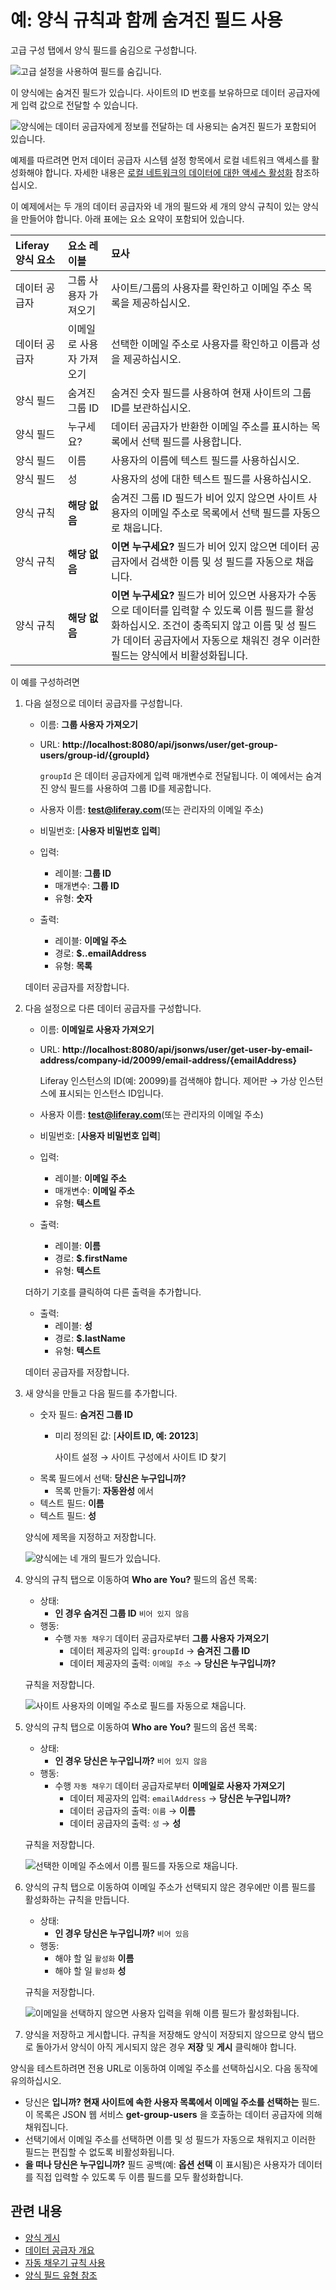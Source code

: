 # 예: 양식 규칙과 함께 숨겨진 필드 사용

고급 구성 탭에서 양식 필드를 숨김으로 구성합니다.

![고급 설정을 사용하여 필드를 숨깁니다.](./example-using-hidden-fields-with-form-rules/images/06.png)

이 양식에는 숨겨진 필드가 있습니다. 사이트의 ID 번호를 보유하므로 데이터 공급자에게 입력 값으로 전달할 수 있습니다.

![양식에는 데이터 공급자에게 정보를 전달하는 데 사용되는 숨겨진 필드가 포함되어 있습니다.](./example-using-hidden-fields-with-form-rules/images/05.gif)

예제를 따르려면 먼저 데이터 공급자 시스템 설정 항목에서 로컬 네트워크 액세스를 활성화해야 합니다. 자세한 내용은 [로컬 네트워크의 데이터에 대한 액세스 활성화](../data-providers/using-the-rest-data-provider-to-populate-form-options.md#enabling-access-to-data-on-the-local-network) 참조하십시오.

이 예제에서는 두 개의 데이터 공급자와 네 개의 필드와 세 개의 양식 규칙이 있는 양식을 만들어야 합니다. 아래 표에는 요소 요약이 포함되어 있습니다.

| Liferay 양식 요소 | 요소 레이블        | 묘사                                                                                                                                |
|:------------- |:------------- |:--------------------------------------------------------------------------------------------------------------------------------- |
| 데이터 공급자       | 그룹 사용자 가져오기   | 사이트/그룹의 사용자를 확인하고 이메일 주소 목록을 제공하십시오.                                                                                              |
| 데이터 공급자       | 이메일로 사용자 가져오기 | 선택한 이메일 주소로 사용자를 확인하고 이름과 성을 제공하십시오.                                                                                              |
| 양식 필드         | 숨겨진 그룹 ID     | 숨겨진 숫자 필드를 사용하여 현재 사이트의 그룹 ID를 보관하십시오.                                                                                            |
| 양식 필드         | 누구세요?         | 데이터 공급자가 반환한 이메일 주소를 표시하는 목록에서 선택 필드를 사용합니다.                                                                                      |
| 양식 필드         | 이름            | 사용자의 이름에 텍스트 필드를 사용하십시오.                                                                                                          |
| 양식 필드         | 성             | 사용자의 성에 대한 텍스트 필드를 사용하십시오.                                                                                                        |
| 양식 규칙         | **해당 없음** | 숨겨진 그룹 ID 필드가 비어 있지 않으면 사이트 사용자의 이메일 주소로 목록에서 선택 필드를 자동으로 채웁니다.                                                                   |
| 양식 규칙         | **해당 없음** | **이면 누구세요?** 필드가 비어 있지 않으면 데이터 공급자에서 검색한 이름 및 성 필드를 자동으로 채웁니다.                                                                      |
| 양식 규칙         | **해당 없음** | **이면 누구세요?** 필드가 비어 있으면 사용자가 수동으로 데이터를 입력할 수 있도록 이름 필드를 활성화하십시오. 조건이 충족되지 않고 이름 및 성 필드가 데이터 공급자에서 자동으로 채워진 경우 이러한 필드는 양식에서 비활성화됩니다. |

이 예를 구성하려면

1. 다음 설정으로 데이터 공급자를 구성합니다.
    - 이름: **그룹 사용자 가져오기**
    - URL: **http://localhost:8080/api/jsonws/user/get-group-users/group-id/{groupId}**

        `groupId` 은 데이터 공급자에게 입력 매개변수로 전달됩니다. 이 예에서는 숨겨진 양식 필드를 사용하여 그룹 ID를 제공합니다.

    - 사용자 이름: **test@liferay.com**(또는 관리자의 이메일 주소)
    - 비밀번호: [**사용자 비밀번호 입력**]
    - 입력:
        - 레이블: **그룹 ID**
        - 매개변수: **그룹 ID**
        - 유형: **숫자**
    - 출력:
        - 레이블: **이메일 주소**
        - 경로: **$..emailAddress**
        - 유형: **목록**

    데이터 공급자를 저장합니다.

1. 다음 설정으로 다른 데이터 공급자를 구성합니다.
    - 이름: **이메일로 사용자 가져오기**
    - URL: **http://localhost:8080/api/jsonws/user/get-user-by-email-address/company-id/20099/email-address/{emailAddress}**

        Liferay 인스턴스의 ID(예: 20099)를 검색해야 합니다. 제어판 &rarr; 가상 인스턴스에 표시되는 인스턴스 ID입니다.

    - 사용자 이름: **test@liferay.com**(또는 관리자의 이메일 주소)
    - 비밀번호: [**사용자 비밀번호 입력**]
    - 입력:
        - 레이블: **이메일 주소**
        - 매개변수: **이메일 주소**
        - 유형: **텍스트**
    - 출력:
        - 레이블: **이름**
        - 경로: **$.firstName**
        - 유형: **텍스트**

    더하기 기호를 클릭하여 다른 출력을 추가합니다.
    - 출력:
        - 레이블: **성**
        - 경로: **$.lastName**
        - 유형: **텍스트**

    데이터 공급자를 저장합니다.

1. 새 양식을 만들고 다음 필드를 추가합니다.
    - 숫자 필드: **숨겨진 그룹 ID**
        - 미리 정의된 값: [**사이트 ID, 예: 20123**]

            사이트 설정 &rarr; 사이트 구성에서 사이트 ID 찾기
    - 목록 필드에서 선택: **당신은 누구입니까?**
        - 목록 만들기: **자동완성** 에서
    - 텍스트 필드: **이름**
    - 텍스트 필드: **성**

    양식에 제목을 지정하고 저장합니다.

    ![양식에는 네 개의 필드가 있습니다.](./example-using-hidden-fields-with-form-rules/images/01.png)

1. 양식의 규칙 탭으로 이동하여 **Who are You?** 필드의 옵션 목록:
    - 상태:
        - **인 경우 숨겨진 그룹 ID** `비어 있지 않음`
    - 행동:
        - 수행 `자동 채우기` 데이터 공급자로부터 **그룹 사용자 가져오기**
            - 데이터 제공자의 입력: `groupId` &rarr; **숨겨진 그룹 ID**
            - 데이터 제공자의 출력: `이메일 주소` &rarr; **당신은 누구입니까?**

    규칙을 저장합니다.

    ![사이트 사용자의 이메일 주소로 필드를 자동으로 채웁니다.](./example-using-hidden-fields-with-form-rules/images/02.png)

1. 양식의 규칙 탭으로 이동하여 **Who are You?** 필드의 옵션 목록:
    - 상태:
        - **인 경우 당신은 누구입니까?** `비어 있지 않음`
    - 행동:
        - 수행 `자동 채우기` 데이터 공급자로부터 **이메일로 사용자 가져오기**
            - 데이터 제공자의 입력: `emailAddress` &rarr; **당신은 누구입니까?**
            - 데이터 공급자의 출력: `이름` &rarr; **이름**
            - 데이터 공급자의 출력: `성` &rarr; **성**

    규칙을 저장합니다.

    ![선택한 이메일 주소에서 이름 필드를 자동으로 채웁니다.](./example-using-hidden-fields-with-form-rules/images/03.png)

1. 양식의 규칙 탭으로 이동하여 이메일 주소가 선택되지 않은 경우에만 이름 필드를 활성화하는 규칙을 만듭니다.
    - 상태:
        - **인 경우 당신은 누구입니까?** `비어 있음`
    - 행동:
        - 해야 할 일 `활성화` **이름**
        - 해야 할 일 `활성화` **성**

    규칙을 저장합니다.

    ![이메일을 선택하지 않으면 사용자 입력을 위해 이름 필드가 활성화됩니다.](./example-using-hidden-fields-with-form-rules/images/04.png)

1. 양식을 저장하고 게시합니다. 규칙을 저장해도 양식이 저장되지 않으므로 양식 탭으로 돌아가서 양식이 아직 게시되지 않은 경우 **저장** 및 **게시** 클릭해야 합니다.


양식을 테스트하려면 전용 URL로 이동하여 이메일 주소를 선택하십시오. 다음 동작에 유의하십시오.

- 당신은 **입니까? 현재 사이트에 속한 사용자 목록에서 이메일 주소를 선택하는** 필드. 이 목록은 JSON 웹 서비스 **get-group-users** 을 호출하는 데이터 공급자에 의해 채워집니다.
- 선택기에서 이메일 주소를 선택하면 이름 및 성 필드가 자동으로 채워지고 이러한 필드는 편집할 수 없도록 비활성화됩니다.
- **을 떠나 당신은 누구입니까?** 필드 공백(예: **옵션 선택** 이 표시됨)은 사용자가 데이터를 직접 입력할 수 있도록 두 이름 필드를 모두 활성화합니다.

## 관련 내용

- [양식 게시](../creating-and-managing-forms/creating-forms.md#publishing-a-form)
- [데이터 공급자 개요](../data-providers/data-providers-overview.md)
- [자동 채우기 규칙 사용](./using-the-autofill-rule.md)
- [양식 필드 유형 참조](../creating-and-managing-forms/forms-field-types-reference.md)
